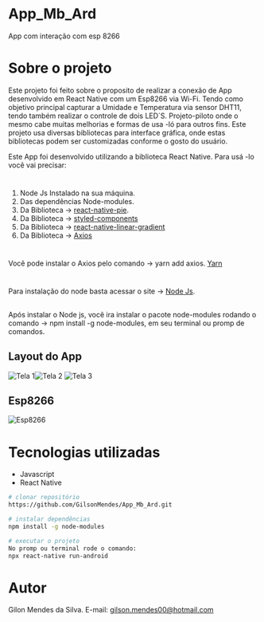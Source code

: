 # App_Mb_Ard
App com interação com esp 8266

# Sobre o projeto
Este projeto foi feito sobre o proposito de realizar a conexão de App desenvolvido em React Native com um Esp8266 via Wi-Fi.
Tendo como objetivo principal capturar a Umidade e Temperatura via sensor DHT11, tendo também realizar o controle de dois LED´S.
Projeto-piloto onde o mesmo cabe muitas melhorias e formas de usa -ló para outros fins.
Este projeto usa diversas bibliotecas para interface gráfica, onde estas bibliotecas podem ser customizadas conforme o gosto do usuário. 

Este App foi desenvolvido utilizando a biblioteca React Native. Para 
usá -lo você vai precisar:
# 
1. Node Js Instalado na sua máquina.
2. Das dependências Node-modules.
3. Da Biblioteca ->  [react-native-pie](https://github.com/nihgwu/react-native-pie).
4. Da Biblioteca -> [styled-components](https://github.com/styled-components/styled-components)
5. Da Biblioteca -> [react-native-linear-gradient](https://github.com/react-native-linear-gradient/react-native-linear-gradient)
6. Da Biblioteca -> [Axios](https://www.npmjs.com/package/react-native-axios)
#
Você pode instalar o Axios pelo comando -> yarn add axios. [Yarn](https://yarnpkg.com/getting-started/install)
#
Para instalação do node basta acessar o site -> [Node Js](https://nodejs.org/en/download/).
##
Após instalar o Node js, você ira instalar o pacote node-modules rodando o 
comando -> npm install -g node-modules, em seu terminal ou promp de comandos. 

## Layout do App
![Tela 1](https://github.com/GilsonMendes/App_Mb_Ard/blob/main/App_Ard/Imagens_Projeto/Tela%201.png)![Tela 2](https://github.com/GilsonMendes/App_Mb_Ard/blob/main/App_Ard/Imagens_Projeto/Tela%202.png)
![Tela 3](https://github.com/GilsonMendes/App_Mb_Ard/blob/main/App_Ard/Imagens_Projeto/Tela%203.png)
## Esp8266
![Esp8266 ](https://github.com/GilsonMendes/App_Mb_Ard/blob/main/App_Ard/Imagens_Projeto/Esp8266_01.jpeg)

# Tecnologias utilizadas
- Javascript
- React Native

```bash
# clonar repositório
https://github.com/GilsonMendes/App_Mb_Ard.git

# instalar dependências
npm install -g node-modules

# executar o projeto
No promp ou terminal rode o comando:
npx react-native run-android
```




# Autor
Gilon Mendes da Silva.
 E-mail: gilson.mendes00@hotmail.com
